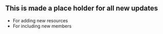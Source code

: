 ## This is made a place holder for all new updates
* For adding new resources
* For including new members